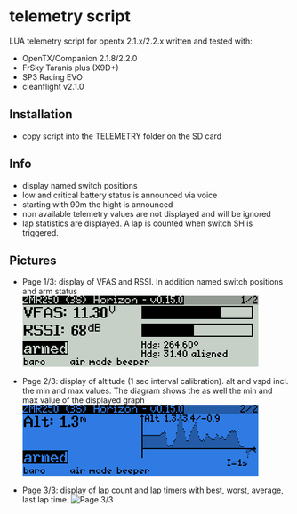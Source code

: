 # telemetry script
LUA telemetry script for opentx 2.1.x/2.2.x written and tested with:
* OpenTX/Companion 2.1.8/2.2.0
* FrSky Taranis plus (X9D+)
* SP3 Racing EVO
* cleanflight v2.1.0

## Installation
* copy script into the TELEMETRY folder on the SD card

## Info
* display named switch positions
* low and critical battery status is announced via voice
* starting with 90m the hight is announced
* non available telemetry values are not displayed and will be ignored
* lap statistics are displayed. A lap is counted when switch SH is triggered.

## Pictures
* Page 1/3:
display of VFAS and RSSI. In addition named switch positions and arm status
![Page 1/3](tlmy1_2.png)

* Page 2/3:
display of  altitude (1 sec interval calibration). alt and vspd incl. the min and max values. The diagram shows the as well the min and max value of the displayed graph
![Page 2/3](tlmy2_2.png)

* Page 3/3:
display of lap count and lap timers with best, worst, average, last lap time.
![Page 3/3](tlmy3_3.png)

